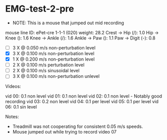 # EMG-test-2-pre

- NOTE: This is a mouse that jumped out mid recording

mouse line ID: ePet-cre 1-1-1 (020)
weight: 28.2
Crest -> Hip   (/): 1.0
Hip   -> Knee  (\): 1.6
Knee  -> Ankle (/): 1.6
Ankle -> Paw   (\): 1.1
Paw   -> Digit (-): 0.8

- [ ] 3 X @ 0.050 m/s non-perturbation level
- [X] 3 X @ 0.100 m/s non-perturbation level
- [X] 1 X @ 0.200 m/s non-perturbation level
- [ ] 2 X @ 0.100 m/s perturbation level
- [ ] 2 X @ 0.100 m/s sinusoidal level
- [ ] 3 X @ 0.100 m/s non-perturbation unlevel

Videos:

vid 00: 0.1 non level
vid 01: 0.1 non level
vid 02: 0.1 non level
    - Notably good recording
vid 03: 0.2 non level
vid 04: 0.1 per level
vid 05: 0.1 per level
vid 06: 0.1 sin level


Notes:

- Treadmill was not cooperating for consistent 0.05 m/s speeds.
- Mouse jumped out while trying to record video 07
